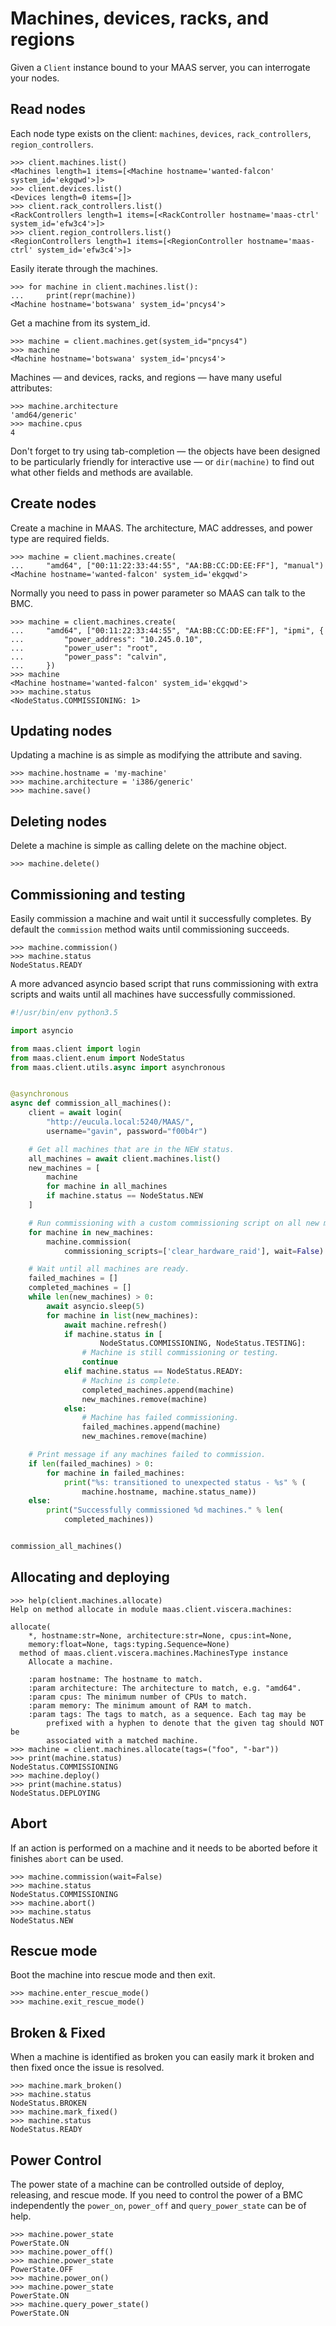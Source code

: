 <h1>Machines, devices, racks, and regions</h1>

Given a ``Client`` instance bound to your MAAS server, you can
interrogate your nodes.

## Read nodes

Each node type exists on the client: ``machines``, ``devices``,
``rack_controllers``, ``region_controllers``.

```pycon
>>> client.machines.list()
<Machines length=1 items=[<Machine hostname='wanted-falcon' system_id='ekgqwd'>]>
>>> client.devices.list()
<Devices length=0 items=[]>
>>> client.rack_controllers.list()
<RackControllers length=1 items=[<RackController hostname='maas-ctrl' system_id='efw3c4'>]>
>>> client.region_controllers.list()
<RegionControllers length=1 items=[<RegionController hostname='maas-ctrl' system_id='efw3c4'>]>
```

Easily iterate through the machines.

```pycon
>>> for machine in client.machines.list():
...     print(repr(machine))
<Machine hostname='botswana' system_id='pncys4'>
```

Get a machine from its system_id.

```pycon
>>> machine = client.machines.get(system_id="pncys4")
>>> machine
<Machine hostname='botswana' system_id='pncys4'>
```

Machines — and devices, racks, and regions — have many useful
attributes:

```pycon
>>> machine.architecture
'amd64/generic'
>>> machine.cpus
4
```

Don't forget to try using tab-completion — the objects have been
designed to be particularly friendly for interactive use — or
``dir(machine)`` to find out what other fields and methods are
available.

## Create nodes

Create a machine in MAAS. The architecture, MAC addresses, and power type are
required fields.

```pycon
>>> machine = client.machines.create(
...     "amd64", ["00:11:22:33:44:55", "AA:BB:CC:DD:EE:FF"], "manual")
<Machine hostname='wanted-falcon' system_id='ekgqwd'>
```

Normally you need to pass in power parameter so MAAS can talk to the BMC.

```pycon
>>> machine = client.machines.create(
...     "amd64", ["00:11:22:33:44:55", "AA:BB:CC:DD:EE:FF"], "ipmi", {
...         "power_address": "10.245.0.10",
...         "power_user": "root",
...         "power_pass": "calvin",
...     })
>>> machine
<Machine hostname='wanted-falcon' system_id='ekgqwd'>
>>> machine.status
<NodeStatus.COMMISSIONING: 1>
```

## Updating nodes

Updating a machine is as simple as modifying the attribute and saving.

```pycon
>>> machine.hostname = 'my-machine'
>>> machine.architecture = 'i386/generic'
>>> machine.save()
```

## Deleting nodes

Delete a machine is simple as calling delete on the machine object.

```pycon
>>> machine.delete()
```

## Commissioning and testing

Easily commission a machine and wait until it successfully completes. By
default the `commission` method waits until commissioning succeeds.

```pycon
>>> machine.commission()
>>> machine.status
NodeStatus.READY
```

A more advanced asyncio based script that runs commissioning with extra scripts
and waits until all machines have successfully commissioned.

```python
#!/usr/bin/env python3.5

import asyncio

from maas.client import login
from maas.client.enum import NodeStatus
from maas.client.utils.async import asynchronous


@asynchronous
async def commission_all_machines():
    client = await login(
        "http://eucula.local:5240/MAAS/",
        username="gavin", password="f00b4r")

    # Get all machines that are in the NEW status.
    all_machines = await client.machines.list()
    new_machines = [
        machine
        for machine in all_machines
        if machine.status == NodeStatus.NEW
    ]

    # Run commissioning with a custom commissioning script on all new machines.
    for machine in new_machines:
        machine.commission(
            commissioning_scripts=['clear_hardware_raid'], wait=False)

    # Wait until all machines are ready.
    failed_machines = []
    completed_machines = []
    while len(new_machines) > 0:
        await asyncio.sleep(5)
        for machine in list(new_machines):
            await machine.refresh()
            if machine.status in [
                    NodeStatus.COMMISSIONING, NodeStatus.TESTING]:
                # Machine is still commissioning or testing.
                continue
            elif machine.status == NodeStatus.READY:
                # Machine is complete.
                completed_machines.append(machine)
                new_machines.remove(machine)
            else:
                # Machine has failed commissioning.
                failed_machines.append(machine)
                new_machines.remove(machine)

    # Print message if any machines failed to commission.
    if len(failed_machines) > 0:
        for machine in failed_machines:
            print("%s: transitioned to unexpected status - %s" % (
                machine.hostname, machine.status_name))
    else:
        print("Successfully commissioned %d machines." % len(
            completed_machines))


commission_all_machines()
```

## Allocating and deploying

```pycon
>>> help(client.machines.allocate)
Help on method allocate in module maas.client.viscera.machines:

allocate(
    *, hostname:str=None, architecture:str=None, cpus:int=None,
    memory:float=None, tags:typing.Sequence=None)
  method of maas.client.viscera.machines.MachinesType instance
    Allocate a machine.

    :param hostname: The hostname to match.
    :param architecture: The architecture to match, e.g. "amd64".
    :param cpus: The minimum number of CPUs to match.
    :param memory: The minimum amount of RAM to match.
    :param tags: The tags to match, as a sequence. Each tag may be
        prefixed with a hyphen to denote that the given tag should NOT be
        associated with a matched machine.
>>> machine = client.machines.allocate(tags=("foo", "-bar"))
>>> print(machine.status)
NodeStatus.COMMISSIONING
>>> machine.deploy()
>>> print(machine.status)
NodeStatus.DEPLOYING
```

## Abort

If an action is performed on a machine and it needs to be aborted before it
finishes ``abort`` can be used.

```pycon
>>> machine.commission(wait=False)
>>> machine.status
NodeStatus.COMMISSIONING
>>> machine.abort()
>>> machine.status
NodeStatus.NEW
```

## Rescue mode

Boot the machine into rescue mode and then exit.

```pycon
>>> machine.enter_rescue_mode()
>>> machine.exit_rescue_mode()
```

## Broken & Fixed

When a machine is identified as broken you can easily mark it broken and then
fixed once the issue is resolved.

```pycon
>>> machine.mark_broken()
>>> machine.status
NodeStatus.BROKEN
>>> machine.mark_fixed()
>>> machine.status
NodeStatus.READY
```

## Power Control

The power state of a machine can be controlled outside of deploy, releasing, and rescue mode. If you need to control the power of a BMC independently the `power_on`, `power_off` and `query_power_state` can be of help.


```pycon
>>> machine.power_state
PowerState.ON
>>> machine.power_off()
>>> machine.power_state
PowerState.OFF
>>> machine.power_on()
>>> machine.power_state
PowerState.ON
>>> machine.query_power_state()
PowerState.ON
```
